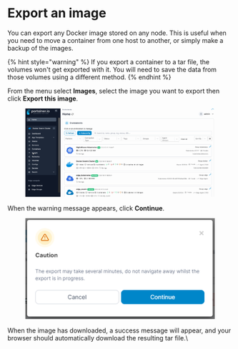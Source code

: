 # Export an image

You can export any Docker image stored on any node. This is useful when you need to move a container from one host to another, or simply make a backup of the images.

{% hint style="warning" %}
If you export a container to a tar file, the volumes won't get exported with it. You will need to save the data from those volumes using a different method.
{% endhint %}

From the menu select **Images**, select the image you want to export then click **Export this image**.

<figure><img src="../../../.gitbook/assets/2.15-docker_images_build_image_export.gif" alt=""><figcaption></figcaption></figure>

When the warning message appears, click **Continue**.

<figure><img src="../../../.gitbook/assets/2.15-images-export-confirm.png" alt=""><figcaption></figcaption></figure>

When the image has downloaded, a success message will appear, and your browser should automatically download the resulting tar file.\
